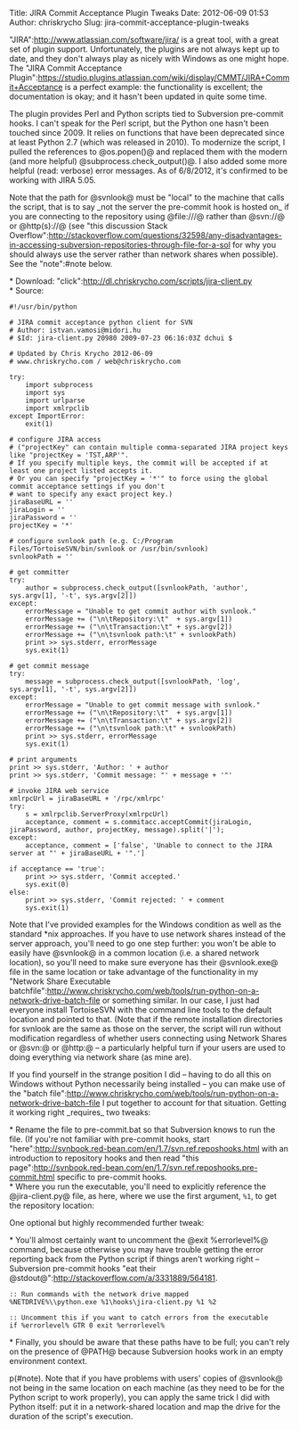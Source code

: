 Title: JIRA Commit Acceptance Plugin Tweaks
Date: 2012-06-09 01:53
Author: chriskrycho
Slug: jira-commit-acceptance-plugin-tweaks

"JIRA":http://www.atlassian.com/software/jira/ is a great tool, with a
great set of plugin support. Unfortunately, the plugins are not always
kept up to date, and they don't always play as nicely with Windows as
one might hope. The "JIRA Commit Acceptance
Plugin":https://studio.plugins.atlassian.com/wiki/display/CMMT/JIRA+Commit+Acceptance
is a perfect example: the functionality is excellent; the documentation
is okay; and it hasn't been updated in quite some time.

The plugin provides Perl and Python scripts tied to Subversion
pre-commit hooks. I can't speak for the Perl script, but the Python one
hasn't been touched since 2009. It relies on functions that have been
deprecated since at least Python 2.7 (which was released in 2010). To
modernize the script, I pulled the references to @os.popen()@ and
replaced them with the modern (and more helpful)
@subprocess.check\_output()@. I also added some more helpful (read:
verbose) error messages. As of 6/8/2012, it's confirmed to be working
with JIRA 5.05.

Note that the path for @svnlook@ must be "local" to the machine that
calls the script, that is to say \_not the server the pre-commit hook is
hosted on\_ if you are connecting to the repository using @file:///@
rather than @svn://@ or @http(s)://@ (see "this discussion Stack
Overflow":http://stackoverflow.com/questions/32598/any-disadvantages-in-accessing-subversion-repositories-through-file-for-a-sol
for why you should always use the server rather than network shares when
possible). See the "note":\#note below.

\* Download: "click":http://dl.chriskrycho.com/scripts/jira-client.py  
\* Source:

~~~~ {lang="python"}
#!/usr/bin/python

# JIRA commit acceptance python client for SVN
# Author: istvan.vamosi@midori.hu
# $Id: jira-client.py 20980 2009-07-23 06:16:03Z dchui $

# Updated by Chris Krycho 2012-06-09                                                                                                
# www.chriskrycho.com / web@chriskrycho.com 

try:
    import subprocess
    import sys
    import urlparse
    import xmlrpclib
except ImportError:
    exit(1)

# configure JIRA access
# ("projectKey" can contain multiple comma-separated JIRA project keys like "projectKey = 'TST,ARP'".
# If you specify multiple keys, the commit will be accepted if at least one project listed accepts it.
# Or you can specify "projectKey = '*'" to force using the global commit acceptance settings if you don't
# want to specify any exact project key.)
jiraBaseURL = ''
jiraLogin = ''
jiraPassword = ''
projectKey = '*'

# configure svnlook path (e.g. C:/Program Files/TortoiseSVN/bin/svnlook or /usr/bin/svnlook)
svnlookPath = ''

# get committer
try:
    author = subprocess.check_output([svnlookPath, 'author', sys.argv[1], '-t', sys.argv[2]])
except:
    errorMessage = "Unable to get commit author with svnlook."
    errorMessage += ("\n\tRepository:\t"  + sys.argv[1])
    errorMessage += ("\n\tTransaction:\t" + sys.argv[2])
    errorMessage += ("\n\tsvnlook path:\t" + svnlookPath)
    print >> sys.stderr, errorMessage
    sys.exit(1)

# get commit message
try:
    message = subprocess.check_output([svnlookPath, 'log', sys.argv[1], '-t', sys.argv[2]])
except:
    errorMessage = "Unable to get commit message with svnlook."
    errorMessage += ("\n\tRepository:\t"  + sys.argv[1])
    errorMessage += ("\n\tTransaction:\t" + sys.argv[2])
    errorMessage += ("\n\tsvnlook path:\t" + svnlookPath)
    print >> sys.stderr, errorMessage
    sys.exit(1)

# print arguments
print >> sys.stderr, 'Author: ' + author
print >> sys.stderr, 'Commit message: "' + message + '"'

# invoke JIRA web service
xmlrpcUrl = jiraBaseURL + '/rpc/xmlrpc'
try:
    s = xmlrpclib.ServerProxy(xmlrpcUrl)
    acceptance, comment = s.commitacc.acceptCommit(jiraLogin, jiraPassword, author, projectKey, message).split('|');
except:
    acceptance, comment = ['false', 'Unable to connect to the JIRA server at "' + jiraBaseURL + '".']

if acceptance == 'true':
    print >> sys.stderr, 'Commit accepted.'
    sys.exit(0)
else:
    print >> sys.stderr, 'Commit rejected: ' + comment
    sys.exit(1)
~~~~

Note that I've provided examples for the Windows condition as well as
the standard \*nix approaches. If you have to use network shares instead
of the server approach, you'll need to go one step further: you won't be
able to easily have @svnlook@ in a common location (i.e. a shared
network location), so you'll need to make sure everyone has their
@svnlook.exe@ file in the same location or take advantage of the
functionality in my "Network Share Executable
batchfile":http://www.chriskrycho.com/web/tools/run-python-on-a-network-drive-batch-file
or something similar. In our case, I just had everyone install
TortoiseSVN with the command line tools to the default location and
pointed to that. (Note that if the remote installation directories for
svnlook are the same as those on the server, the script will run without
modification regardless of whether users connecting using Network Shares
or @svn:@ or @http:@ – a particularly helpful turn if your users are
used to doing everything via network share (as mine are).

If you find yourself in the strange position I did – having to do all
this on Windows without Python necessarily being installed – you can
make use of the "batch
file":http://www.chriskrycho.com/web/tools/run-python-on-a-network-drive-batch-file
I put together to account for that situation. Getting it working right
\_requires\_ two tweaks:

\* Rename the file to pre-commit.bat so that Subversion knows to run the
file. (If you're not familiar with pre-commit hooks, start
"here":http://svnbook.red-bean.com/en/1.7/svn.ref.reposhooks.html with
an introduction to repository hooks and then read "this
page":http://svnbook.red-bean.com/en/1.7/svn.ref.reposhooks.pre-commit.html
specific to pre-commit hooks.  
\* Where you run the executable, you'll need to explicitly reference
the @jira-client.py@ file, as here, where we use the first argument,
`%1`, to get the repository location:

One optional but highly recommended further tweak:

\* You'll almost certainly want to uncomment the @exit %errorlevel%@
command, because otherwise you may have trouble getting the error
reporting back from the Python script if things aren't working right –
Subversion pre-commit hooks "eat their
@stdout@":http://stackoverflow.com/a/3331889/564181.

~~~~ {lang="winbatch"}
:: Run commands with the network drive mapped
%NETDRIVE%\\python.exe %1\hooks\jira-client.py %1 %2

:: Uncomment this if you want to catch errors from the executable
if %errorlevel% GTR 0 exit %errorlevel%
~~~~

\* Finally, you should be aware that these paths have to be full; you
can't rely on the presence of @PATH@ because Subversion hooks work in an
empty environment context.

p(\#note). Note that if you have problems with users' copies of
@svnlook@ not being in the same location on each machine (as they need
to be for the Python script to work properly), you can apply the same
trick I did with Python itself: put it in a network-shared location and
map the drive for the duration of the script's execution.
